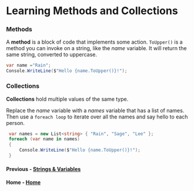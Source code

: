 # Learning Methods and Collections

### Methods
A **method** is a block of code that implements some action. `ToUpper()` is a method you can invoke on a string, like the *name* variable. It will return the same string, converted to uppercase.
``` cs --region methods --source-file .\myapp\Program.cs --project .\myapp\myapp.csproj 
var name ="Rain";
Console.WriteLine($"Hello {name.ToUpper()}!");
```
### Collections
**Collections** hold multiple values of the same type.

Replace the *name* variable with a *names* variable that has a list of names. Then use a `foreach loop` to iterate over all the names and say hello to each person.

``` cs --region collections --source-file .\myapp\Program.cs --project .\myapp\myapp.csproj 
 var names = new List<string> { "Rain", "Sage", "Lee" };
 foreach (var name in names)
 {
     Console.WriteLine($"Hello {name.ToUpper()}!");
 }
```
#### Previous - [Strings & Variables](./Strings.md)
#### Home - [Home](./README.md) 
